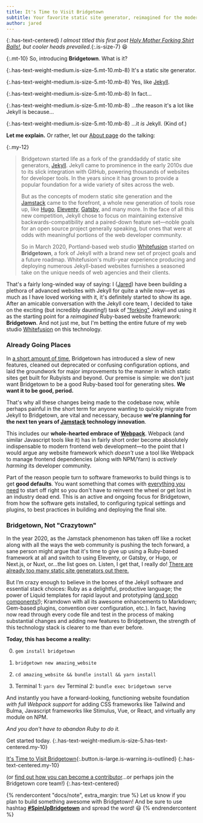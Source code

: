 ```yaml
---
title: It's Time to Visit Bridgetown
subtitle: Your favorite static site generator, reimagined for the modern Jamstack era.
author: jared
---
```


{:.has-text-centered}
_I almost titled this first post [Holy Mother Forking Shirt Balls!](https://www.youtube.com/watch?v=qltrjYI2vHk), but cooler heads prevailed._{:.is-size-7} 😆

{:.mt-10}
So, introducing **Bridgetown**. What is it?

{:.has-text-weight-medium.is-size-5.mt-10.mb-8}
It's a static site generator.

{:.has-text-weight-medium.is-size-5.mt-10.mb-8}
Yes, like [Jekyll](https://jekyllrb.com).

{:.has-text-weight-medium.is-size-5.mt-10.mb-8}
In fact…

{:.has-text-weight-medium.is-size-5.mt-10.mb-8}
…the reason it's a lot like Jekyll is because…

{:.has-text-weight-medium.is-size-5.mt-10.mb-8}
…it _is_ Jekyll. (Kind of.)

**Let me explain.** Or rather, let our [About page](/about/) do the talking:

{:.my-12}
> Bridgetown started life as a fork of the granddaddy of static site generators, [Jekyll](https://jekyllrb.com). Jekyll came to prominence in the early 2010s due to its slick integration with GitHub, powering thousands of websites for developer tools. In the years since it has grown to provide a popular foundation for a wide variety of sites across the web.
> 
> But as the concepts of modern static site generation and the [Jamstack](/docs/jamstack/) came to the forefront, a whole new generation of tools rose up, like [Hugo](https://gohugo.io), [Eleventy](https://www.11ty.dev), [Gatsby](http://gatsbyjs.org), and many more. In the face of all this new competition, Jekyll chose to focus on maintaining extensive backwards-compatibility and a paired-down feature set—noble goals for an open source project generally speaking, but ones that were at odds with meaningful portions of the web developer community.
> 
> So in March 2020, Portland-based web studio [Whitefusion](https://whitefusion.io) started on **Bridgetown**, a fork of Jekyll with a brand new set of project goals and a future roadmap. Whitefusion's multi-year experience producing and deploying numerous Jekyll-based websites furnishes a seasoned take on the unique needs of web agencies and their clients.

That's a fairly long-winded way of saying: I ([Jared](https://github.com/jaredcwhite)) have been building a plethora of advanced websites with Jekyll for quite a while now—yet as much as I have loved working with it, it's definitely started to show its age. After an amicable conversation with the Jekyll core team, I decided to take on the exciting (but incredibly daunting!) task of ["forking"](https://en.wikipedia.org/wiki/Fork_(software_development)) Jekyll and using it as the starting point for a _reimagined_ Ruby-based website framework: **Bridgetown**. And not just me, but I'm betting the entire future of my web studio [Whitefusion](https://whitefusion.io) on this technology.

### Already Going Places

In [a short amount of time](/about/#roadmap), Bridgetown has introduced a slew of new features, cleaned out deprecated or confusing configuration options, and laid the groundwork for major improvements to the manner in which static sites get built for Rubyists and beyond. Our premise is simple: we don't just want Bridgetown to be a good Ruby-based tool for generating sites. **We want it to be good, period.**

That's why all these changes being made to the codebase now, while perhaps painful in the short term for anyone wanting to quickly migrate from Jekyll to Bridgetown, are vital and necessary, because **we're planning for the next ten years of [Jamstack](/docs/jamstack) technology innovation**.

This includes our **whole-hearted embrace of [Webpack](https://webpack.js.org)**. Webpack (and similar Javascript tools like it) has in fairly short order become absolutely indispensable to modern frontend web development—to the point that I would argue any website framework which _doesn't_ use a tool like Webpack to manage frontend dependencies (along with NPM/Yarn) is _actively harming_ its developer community.

Part of the reason people turn to software frameworks to build things is to get **good defaults**. You want something that comes with [everything you need](https://rubyonrails.org/everything-you-need/) to start off right so you don't have to reinvent the wheel or get lost in an industry dead end. This is an active and ongoing focus for Bridgetown, from how the software gets installed, to configuring typical settings and plugins, to best practices in building and deploying the final site.

### Bridgetown, Not "Crazytown"

In the year 2020, as the Jamstack phenomenon has taken off like a rocket along with all the ways the web community is pushing the tech forward, a sane person might  argue that it's time to give up using a Ruby-based framework at all and switch to using Eleventy, or Gatsby, or Hugo, or Next.js, or Nuxt, or…the list goes on. Listen, I get that, I really do! [There are already too many static site generators out there.](https://www.staticgen.com)

But I’m crazy enough to believe in the bones of the Jekyll software and essential stack choices: Ruby as a delightful, productive language; the power of Liquid templates for rapid layout and prototyping ([and soon components!](https://github.com/bridgetownrb/liquid-component)); Kramdown with all its awesome enhancements to Markdown; Gem-based plugins, convention over configuration, etc.). In fact, having now read through every code file and test in the process of making substantial changes and adding new features to Bridgetown, the strength of this technology stack is clearer to me than ever before.

**Today, this has become a reality:**

0. `gem install bridgetown`

0. `bridgetown new amazing_website`

0. `cd amazing_website && bundle install && yarn install`

0. Terminal 1: `yarn dev` Terminal 2: `bundle exec bridgetown serve`

And instantly you have a forward-looking, functioning website foundation _with full Webpack support_ for adding CSS frameworks like Tailwind and Bulma, Javascript frameworks like Stimulus, Vue, or React, and virtually any module on NPM.

_And you don't have to abandon Ruby to do it._

Get started today.
{:.has-text-weight-medium.is-size-5.has-text-centered.my-10}

[It's Time to Visit Bridgetown](/docs/){:.button.is-large.is-warning.is-outlined}
{:.has-text-centered.my-10}

(or [find out how you can become a contributor](/docs/community/)…or perhaps join the Bridgetown core team!)
{:.has-text-centered}

{% rendercontent "docs/note", extra_margin: true %}
Let us know if you plan to build something awesome with Bridgetown! And be sure to use hashtag [**#SpinUpBridgetown**](https://twitter.com/intent/tweet?url=https%3A%2F%2Fbridgetownrb.com&via=bridgetownrb&text=Check%20out%20this%20awesome%20new%20static%20site%20generator%20built%20in%20Ruby%21&hashtags=SpinUpBridgetown%2CJamstack) and spread the word! 😃
{% endrendercontent %}
